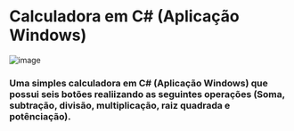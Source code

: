# Calculadora em C# (Aplicação Windows)

![image](https://user-images.githubusercontent.com/116506930/235793279-7a9bc95f-723a-414b-ab26-f159064514bd.png)

<h3>Uma simples calculadora em C# (Aplicação Windows) que possui seis botões realiizando as seguintes operações (Soma, subtração, divisão, multiplicação, raiz quadrada e potênciação).</h3>
